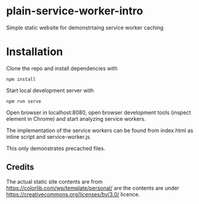 # plain-service-worker-intro
Simple static website for demonstrtaing service worker caching

# Installation

Clone the repo and install dependencies with
```console
npm install
```
Start local development server with
```console
npm run serve
```

Open browser in localhost:8080, open browser development tools (inspect element in Chrome) and start analyzing service workers.

The implementation of the service workers can be found from index.html as inline script and service-worker.js.

This only demonstrates precached files. 


## Credits

The actual static site contents are from https://colorlib.com/wp/template/personal/ are the contents are under https://creativecommons.org/licenses/by/3.0/ licence.
